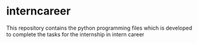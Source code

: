 # interncareer
This repository contains the python programming files which is developed to complete the tasks for the internship in intern career
